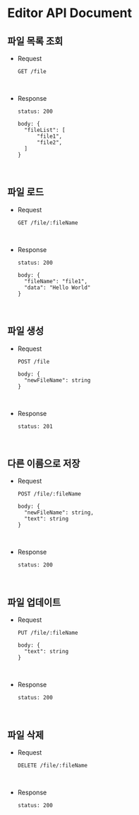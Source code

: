 # Editor API Document

## 파일 목록 조회

- Request

  ```
  GET /file
  ```

<br>

- Response

  ```
  status: 200

  body: {
    "fileList": [
        "file1",
        "file2",
    ]
  }
  ```

<br>

## 파일 로드

- Request

  ```
  GET /file/:fileName
  ```

<br>

- Response

  ```
  status: 200

  body: {
    "fileName": "file1",
    "data": "Hello World"
  }
  ```

<br>

## 파일 생성

- Request

  ```
  POST /file

  body: {
    "newFileName": string
  }

  ```

<br>

- Response

  ```
  status: 201
  ```

<br>

## 다른 이름으로 저장

- Request

  ```
  POST /file/:fileName

  body: {
    "newFileName": string,
    "text": string
  }
  ```

<br>

- Response

  ```
  status: 200
  ```

<br>

## 파일 업데이트

- Request

  ```
  PUT /file/:fileName

  body: {
    "text": string
  }
  ```

<br>

- Response

  ```
  status: 200
  ```

<br>

## 파일 삭제

- Request

  ```
  DELETE /file/:fileName
  ```

<br>

- Response

  ```
  status: 200
  ```

